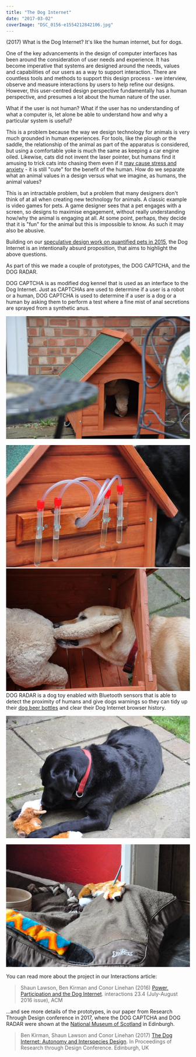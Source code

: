 ```yaml
---
title: "The Dog Internet"
date: "2017-03-02"
coverImage: "DSC_0156-e1554212842106.jpg"
---
```


(2017) What is the Dog Internet? It's like the human internet, but for dogs.

One of the key advancements in the design of computer interfaces has been around the consideration of user needs and experience. It has become imperative that systems are designed around the needs, values and capabilities of our users as a way to support interaction. There are countless tools and methods to support this design process - we interview, observe and measure interactions by users to help refine our designs. However, this user-centred design perspective fundamentally has a human perspective, and presumes a lot about the human nature of the user.

What if the user is not human? What if the user has no understanding of what a computer is, let alone be able to understand how and why a particular system is useful?

This is a problem because the way we design technology for animals is very much grounded in human experiences. For tools, like the plough or the saddle, the relationship of the animal as part of the apparatus is considered, but using a comfortable yoke is much the same as keeping a car engine oiled. Likewise, cats did not invent the laser pointer, but humans find it amusing to trick cats into chasing them even if it [may cause stress and anxiety](http://www.catteryalyona.com/kittens_Environmental_enrichment_JFMS.pdf) - it is still "cute" for the benefit of the human. How do we separate what an animal values in a design versus what we imagine, as humans, the animal values?

This is an intractable problem, but a problem that many designers don't think of at all when creating new technology for animals. A classic example is video games for pets. A game designer sees that a pet engages with a screen, so designs to maximise engagement, without really understanding how/why the animal is engaging at all. At some point, perhaps, they decide that it is "fun" for the animal but this is impossible to know. As such it may also be abusive.

Building on our [speculative design work on quantified pets in 2015](http://ben.kirman.org/2015/04/quantified-pets/), the Dog Internet is an intentionally absurd proposition, that aims to highlight the above questions.

As part of this we made a couple of prototypes, the DOG CAPTCHA, and the DOG RADAR.

DOG CAPTCHA is as modified dog kennel that is used as an interface to the Dog Internet. Just as CAPTCHAs are used to determine if a user is a robot or a human, DOG CAPTCHA is used to determine if a user is a dog or a human by asking them to perform a test where a fine mist of anal secretions are sprayed from a synthetic anus.

![](images/DSC_0039-e1606430585187.jpg)

![](images/DSC_0120-e1606430717964.jpg)![](images/DSC_0156-e1606430780987.jpg)DOG RADAR is a dog toy enabled with Bluetooth sensors that is able to detect the proximity of humans and give dogs warnings so they can tidy up their [dog beer bottles](http://snuffle-dogbeer.com/) and clear their Dog Internet browser history.

![](images/DSC_1017-e1606430852801.jpg)

![](images/DSC_0172-e1606430928147.jpg)

You can read more about the project in our Interactions article:

> Shaun Lawson, Ben Kirman and Conor Linehan (2016) [Power, Participation and the Dog Internet](http://dl.acm.org/citation.cfm?id=2942442). interactions 23.4 (July-August 2016 issue), ACM

...and see more details of the prototypes, in our paper from Research Through Design conference in 2017, where the DOG CAPTCHA and DOG RADAR were shown at the [National Museum of Scotland](https://www.nms.ac.uk/) in Edinburgh.

> Ben Kirman, Shaun Lawson and Conor Linehan (2017) [The Dog Internet: Autonomy and Interspecies Design](https://figshare.com/articles/The_Dog_Internet_Autonomy_and_Interspecies_Design/4747039). In Proceedings of Research through Design Conference. Edinburgh, UK
